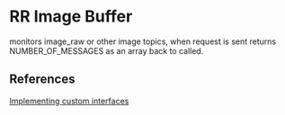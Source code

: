 # RR Image Buffer

monitors image_raw or other image topics, when request is sent returns NUMBER_OF_MESSAGES
as an array back to called.

## References

[Implementing custom interfaces](https://docs.ros.org/en/jazzy/Tutorials/Beginner-Client-Libraries/Single-Package-Define-And-Use-Interface.html)